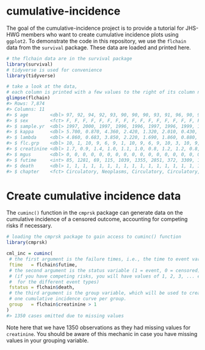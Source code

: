 
<!-- README.md is generated from README.Rmd. Please edit that file -->

# cumulative-incidence

The goal of the cumulative-incidence project is to provide a tutorial
for JHS-HWG members who want to create cumulative incidence plots using
`ggplot2`. To demonstrate the code in this repository, we use the
`flchain` data from the `survival` package. These data are loaded and
printed here.

``` r
# the flchain data are in the survival package
library(survival)
# tidyverse is used for convenience
library(tidyverse)

# take a look at the data, 
# each column is printed with a few values to the right of its column name
glimpse(flchain)
#> Rows: 7,874
#> Columns: 11
#> $ age        <dbl> 97, 92, 94, 92, 93, 90, 90, 90, 93, 91, 96, 90, 90, 97, 90,~
#> $ sex        <fct> F, F, F, F, F, F, F, F, F, F, F, F, F, F, F, F, F, F, F, F,~
#> $ sample.yr  <dbl> 1997, 2000, 1997, 1996, 1996, 1997, 1996, 1999, 1996, 1996,~
#> $ kappa      <dbl> 5.700, 0.870, 4.360, 2.420, 1.320, 2.010, 0.430, 2.470, 1.9~
#> $ lambda     <dbl> 4.860, 0.683, 3.850, 2.220, 1.690, 1.860, 0.880, 2.700, 2.1~
#> $ flc.grp    <dbl> 10, 1, 10, 9, 6, 9, 1, 10, 9, 6, 9, 10, 3, 10, 9, 6, 7, 9, ~
#> $ creatinine <dbl> 1.7, 0.9, 1.4, 1.0, 1.1, 1.0, 0.8, 1.2, 1.2, 0.8, 1.3, 1.1,~
#> $ mgus       <dbl> 0, 0, 0, 0, 0, 0, 0, 0, 0, 0, 0, 0, 0, 0, 0, 0, 0, 0, 0, 0,~
#> $ futime     <int> 85, 1281, 69, 115, 1039, 1355, 2851, 372, 3309, 1326, 2776,~
#> $ death      <dbl> 1, 1, 1, 1, 1, 1, 1, 1, 1, 1, 1, 1, 1, 1, 1, 1, 1, 1, 1, 1,~
#> $ chapter    <fct> Circulatory, Neoplasms, Circulatory, Circulatory, Circulato~
```

# Create cumulative incidence data

The `cuminc()` function in the `cmprsk` package can generate data on the
cumulative incidence of a censored outcome, accounting for competing
risks if necessary.

``` r
# loading the cmprsk package to gain access to cuminc() function
library(cmprsk)

cml_inc = cuminc(
 # the first argument is the failure times, i.e., the time to event variable
 ftime   = flchain$futime, 
 # the second argument is the status variable (1 = event, 0 = censored)
 # (if you have competing risks, you will have values of 1, 2, 3, ... etc 
 #  for the different event types)
 fstatus = flchain$death,
 # the third argument is the group variable, which will be used to create 
 # one cumulative incidence curve per group.
 group   = flchain$creatinine > 1
)
#> 1350 cases omitted due to missing values
```

Note here that we have 1350 observations as they had missing values for
`creatinine`. You should be aware of this mechanic in case you have
missing values in your grouping variable.
